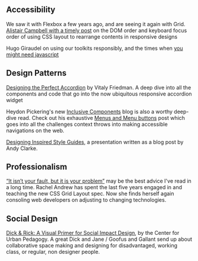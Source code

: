 ## Accessibility
We saw it with Flexbox a few years ago, and are seeing it again with Grid. [Alistair Campbell with a timely post](https://alastairc.ac/2017/06/the-responsive-order-conflict/) on the DOM order and keyboard focus order of using CSS layout to rearrange contents in responsive designs

Hugo Giraudel on using our toolkits responsibly, and the times when [you might need javascript](https://hugogiraudel.com/2016/10/13/you-might-need-javascript/)

## Design Patterns
[Designing the Perfect Accordion](https://www.smashingmagazine.com/2017/06/designing-perfect-accordion-checklist/) by Vitaly Friedman. A deep dive into all the components and code that go into the now ubiquitous responsive accordion widget

Heydon Pickering's new [Inclusive Components](https://inclusive-components.design/) blog is also a worthy deep-dive read. Check out his exhaustive [Menus and Menu buttons](https://inclusive-components.design/menus-menu-buttons/) post which goes into all the challenges context throws into making accessible navigations on the web.

[Designing Inspired Style Guides](https://stuffandnonsense.co.uk/blog/about/designing-inspired-style-guides-presentation-slides-and-transcript), a presentation written as a blog post by Andy Clarke.

## Professionalism
[“It isn’t your fault, but it is your problem”](https://rachelandrew.co.uk/archives/2017/07/04/is-it-really-safe-to-start-using-css-grid-layout/) may be the best advice I've read in a long time. Rachel Andrew has spent the last five years engaged in and teaching the new CSS Grid Layout spec. Now she finds herself again consoling web developers on adjusting to changing technologies. 

## Social Design
[Dick & Rick: A Visual Primer for Social Impact Design](http://welcometocup.org/Projects/TechnicalAssistance/DickRick), by the Center for Urban Pedagogy. A great Dick and Jane / Goofus and Gallant send up about collaborative space making and designing for disadvantaged, working class, or regular, non designer people.
